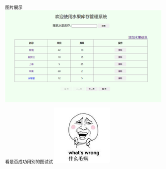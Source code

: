 图片展示
![image](https://github.com/studentdyy/WebDemo/blob/master/images/display.png)


看是否成功用别的图试试
![image](https://github.com/AngelSXD/sxd_first_repository/blob/master/images/20160615165142.png)
